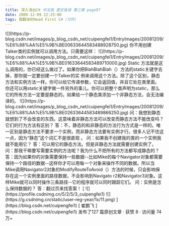 ```yaml
---
title: 深入浅出C# 中文版 图文皆译 第三章 page97
date: 2008-12-09 22:25:00
tags: 我翻译的Head First C#（习作）
---
```

<?xml:namespace prefix = o ns = "urn:schemas-microsoft-com:office:office" />

![](https://p-blog.csdn.net/images/p_blog_csdn_net/cuipengfei1/EntryImages/20081209/%E6%88%AA%E5%9B%BE00633644583488928750.jpg)
你不用创建Talker类的实例就可以调用方法。只需要这样：

![](https://p-blog.csdn.net/images/p_blog_csdn_net/cuipengfei1/EntryImages/20081209/%E6%88%AA%E5%9B%BE01633644583489710000.jpg)

Static  方法就是这么调用的，你已经这么做过了。如果你把BlahBlahBlah（）方法的static关键字去掉，那你就一定要创建一个Talker的实
例来调用这个方法。除了这个区别，静态方法和实例方法一样。你可以给它传递参数，它会返回值，并且它处在类里面。

你还可以用static关键字做一件另外的事儿。你可以把整个类声明为static，那么它的所有方法一定要是静态的。如果给一个静态类添加一个非静态方法，会无法编
译的。

![](https://p-blog.csdn.net/images/p_blog_csdn_net/cuipengfei1/EntryImages/20081209/%E6%88%AA%E5%9B%BE02633644583489866250.jpg)
问：我想到静态就想到了不会改变的东西。这意味着非静态方法可以改变而静态方法不能改变吗？它们的行为方法有区别？

答：不，静态的和非静态的方法行为方式是一样的。唯一区别是静态方法不要求一个实例，而非静态方法要有实例才行。很多人记不住这一点，因为“静态”这个词汇不是很直观
。

问：如果我不创建我的类的一个实例我就不能用它？

答：可以用它的静态方法。但是非静态方法就需要创建实例了。

问：那我干嘛要写需要实例的方法呢？我为什么不把所有的方法都写成静态的？

答：因为如果你的对象需要保持一些数据--比如Mike的每个Navigator对象都需要保持一个路径的数据--这样你才可以用每一个对象来操作不同的数据。所以当
Mike调用Navigator2对象的ModifyRouteToAvoid（）方法的时候，只会影响保存在这一个实例里面的路径数据，不会影响到Navigato
r2和Navigator3对象。这样Mike就可以同时操作三条路径--它的程序就可以同时跟踪它们。

问：实例是怎么保持数据的？

答：翻过页来找答案！



[ ![](https://profile.csdnimg.cn/5/2/5/3_cuipengfei1)
![](https://g.csdnimg.cn/static/user-reg-year/1x/11.png)
](https://blog.csdn.net/cuipengfei1)

[ 崔鹏飞 ](https://blog.csdn.net/cuipengfei1)

发布了127 篇原创文章  ·  获赞 8  ·  访问量 74万+

